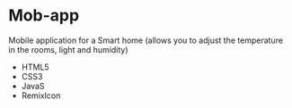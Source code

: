 # Mob-app
Mobile application for a Smart home (allows you to adjust the temperature in the rooms, light and humidity)

- HTML5
- CSS3
- JavaS
- RemixIcon

